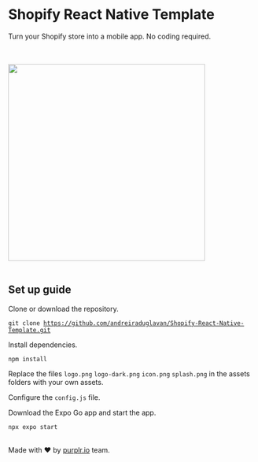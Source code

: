 # Shopify React Native Template

Turn your Shopify store into a mobile app. No coding required. 

<br />
<br />
<img src='./assets/mobile-app-for-shopify.png' width='400' />
<br />
<br />

## Set up guide

Clone or download the repository.

<code>git clone https://github.com/andreiraduglavan/Shopify-React-Native-Template.git</code>

Install dependencies.

<code>npm install</code>

Replace the files <code>logo.png</code> <code>logo-dark.png</code> <code>icon.png</code> <code>splash.png</code> in the assets folders with your own assets.

Configure the <code>config.js</code> file.

Download the Expo Go app and start the app.

<code>npx expo start</code>

<br />
Made with ❤️ by <a href="https://purplr.io">purplr.io</a> team.

